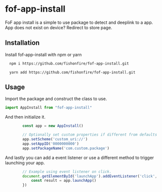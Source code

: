 # fof-app-install
FoF app install is a simple to use package to detect and deeplink to a app. App does not exist on device? Redirect to store page.

## Installation

Install fof-app-install with npm or yarn

```bash
  npm i https://github.com/fishonfire/fof-app-install.git
```
```
  yarn add https://github.com/fishonfire/fof-app-install.git
```

## Usage
Import the package and construct the class to use.

``` typescript
import AppInstall from "fof-app-install"
```

And then initialize it.

``` typescript
        const app = new AppInstall()

        // Optionally set custom properties if different from defaults
        app.setScheme('custom_uri://')
        app.setAppID('0000000000')
        app.setPackageName('com.custom.package')
```

And lastly you can add a event listener or use a different method to trigger launching your app.

``` typescript
        // Example using event listener on click.
        document.getElementById('launchApp').addEventListener('click', () => {
            const result = app.launchApp()
        })
```
